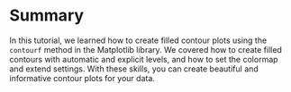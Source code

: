 # Summary

In this tutorial, we learned how to create filled contour plots using the `contourf` method in the Matplotlib library. We covered how to create filled contours with automatic and explicit levels, and how to set the colormap and extend settings. With these skills, you can create beautiful and informative contour plots for your data.

